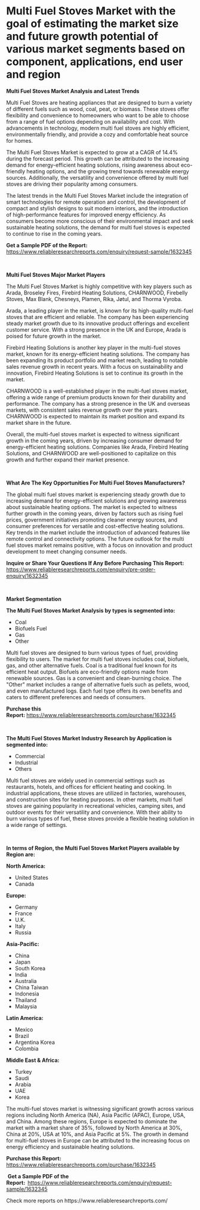 <p><h1>Multi Fuel Stoves Market with the goal of estimating the market size and future growth potential of various market segments based on component, applications, end user and region</h1></p><p><strong>Multi Fuel Stoves Market Analysis and Latest Trends</strong></p>
<p><p>Multi Fuel Stoves are heating appliances that are designed to burn a variety of different fuels such as wood, coal, peat, or biomass. These stoves offer flexibility and convenience to homeowners who want to be able to choose from a range of fuel options depending on availability and cost. With advancements in technology, modern multi fuel stoves are highly efficient, environmentally friendly, and provide a cozy and comfortable heat source for homes.</p><p>The Multi Fuel Stoves Market is expected to grow at a CAGR of 14.4% during the forecast period. This growth can be attributed to the increasing demand for energy-efficient heating solutions, rising awareness about eco-friendly heating options, and the growing trend towards renewable energy sources. Additionally, the versatility and convenience offered by multi fuel stoves are driving their popularity among consumers.</p><p>The latest trends in the Multi Fuel Stoves Market include the integration of smart technologies for remote operation and control, the development of compact and stylish designs to suit modern interiors, and the introduction of high-performance features for improved energy efficiency. As consumers become more conscious of their environmental impact and seek sustainable heating solutions, the demand for multi fuel stoves is expected to continue to rise in the coming years.</p></p>
<p><strong>Get a Sample PDF of the Report:&nbsp;</strong> <a href="https://www.reliableresearchreports.com/enquiry/request-sample/1632345">https://www.reliableresearchreports.com/enquiry/request-sample/1632345</a></p>
<p>&nbsp;</p>
<p><strong>Multi Fuel Stoves Major Market Players</strong></p>
<p><p>The Multi Fuel Stoves Market is highly competitive with key players such as Arada, Broseley Fires, Firebird Heating Solutions, CHARNWOOD, Firebelly Stoves, Max Blank, Chesneys, Plamen, Rika, Jøtul, and Thorma Vyroba.</p><p>Arada, a leading player in the market, is known for its high-quality multi-fuel stoves that are efficient and reliable. The company has been experiencing steady market growth due to its innovative product offerings and excellent customer service. With a strong presence in the UK and Europe, Arada is poised for future growth in the market.</p><p>Firebird Heating Solutions is another key player in the multi-fuel stoves market, known for its energy-efficient heating solutions. The company has been expanding its product portfolio and market reach, leading to notable sales revenue growth in recent years. With a focus on sustainability and innovation, Firebird Heating Solutions is set to continue its growth in the market.</p><p>CHARNWOOD is a well-established player in the multi-fuel stoves market, offering a wide range of premium products known for their durability and performance. The company has a strong presence in the UK and overseas markets, with consistent sales revenue growth over the years. CHARNWOOD is expected to maintain its market position and expand its market share in the future.</p><p>Overall, the multi-fuel stoves market is expected to witness significant growth in the coming years, driven by increasing consumer demand for energy-efficient heating solutions. Companies like Arada, Firebird Heating Solutions, and CHARNWOOD are well-positioned to capitalize on this growth and further expand their market presence.</p></p>
<p>&nbsp;</p>
<p><strong>What Are The Key Opportunities For Multi Fuel Stoves Manufacturers?</strong></p>
<p><p>The global multi fuel stoves market is experiencing steady growth due to increasing demand for energy-efficient solutions and growing awareness about sustainable heating options. The market is expected to witness further growth in the coming years, driven by factors such as rising fuel prices, government initiatives promoting cleaner energy sources, and consumer preferences for versatile and cost-effective heating solutions. Key trends in the market include the introduction of advanced features like remote control and connectivity options. The future outlook for the multi fuel stoves market remains positive, with a focus on innovation and product development to meet changing consumer needs.</p></p>
<p><strong>Inquire or Share Your Questions If Any Before Purchasing This Report:</strong> <a href="https://www.reliableresearchreports.com/enquiry/pre-order-enquiry/1632345">https://www.reliableresearchreports.com/enquiry/pre-order-enquiry/1632345</a></p>
<p>&nbsp;</p>
<p><strong>Market Segmentation</strong></p>
<p><strong>The Multi Fuel Stoves Market Analysis by types is segmented into:</strong></p>
<p><ul><li>Coal</li><li>Biofuels Fuel</li><li>Gas</li><li>Other</li></ul></p>
<p><p>Multi fuel stoves are designed to burn various types of fuel, providing flexibility to users. The market for multi fuel stoves includes coal, biofuels, gas, and other alternative fuels. Coal is a traditional fuel known for its efficient heat output. Biofuels are eco-friendly options made from renewable sources. Gas is a convenient and clean-burning choice. The "Other" market includes a range of alternative fuels such as pellets, wood, and even manufactured logs. Each fuel type offers its own benefits and caters to different preferences and needs of consumers.</p></p>
<p><strong>Purchase this Report:&nbsp;</strong><a href="https://www.reliableresearchreports.com/purchase/1632345">https://www.reliableresearchreports.com/purchase/1632345</a></p>
<p>&nbsp;</p>
<p><strong>The Multi Fuel Stoves Market Industry Research by Application is segmented into:</strong></p>
<p><ul><li>Commercial</li><li>Industrial</li><li>Others</li></ul></p>
<p><p>Multi fuel stoves are widely used in commercial settings such as restaurants, hotels, and offices for efficient heating and cooking. In industrial applications, these stoves are utilized in factories, warehouses, and construction sites for heating purposes. In other markets, multi fuel stoves are gaining popularity in recreational vehicles, camping sites, and outdoor events for their versatility and convenience. With their ability to burn various types of fuel, these stoves provide a flexible heating solution in a wide range of settings.</p></p>
<p>&nbsp;</p>
<p><strong>In terms of Region, the Multi Fuel Stoves Market Players available by Region are:</strong></p>
<p>
    <p> <strong> North America: </strong>
        <ul>
            <li>United States</li>
            <li>Canada</li>
        </ul>
        </p> 
    <p> <strong> Europe: </strong>
        <ul>
            <li>Germany</li>
            <li>France</li>
            <li>U.K.</li>
            <li>Italy</li>
            <li>Russia</li>
        </ul>
        </p> 
    <p> <strong> Asia-Pacific: </strong>
        <ul>
            <li>China</li>
            <li>Japan</li>
            <li>South Korea</li>
            <li>India</li>
            <li>Australia</li>
            <li>China Taiwan</li>
            <li>Indonesia</li>
            <li>Thailand</li>
            <li>Malaysia</li>
        </ul>
        </p> 
    <p> <strong> Latin America: </strong>
        <ul>
            <li>Mexico</li>
            <li>Brazil</li>
            <li>Argentina Korea</li>
            <li>Colombia</li>
        </ul>
        </p> 
    <p> <strong> Middle East & Africa: </strong>
        <ul>
            <li>Turkey</li>
            <li>Saudi</li>
            <li>Arabia</li>
            <li>UAE</li>
            <li>Korea</li>
        </ul>
    </p>
    </p>
<p><p>The multi-fuel stoves market is witnessing significant growth across various regions including North America (NA), Asia Pacific (APAC), Europe, USA, and China. Among these regions, Europe is expected to dominate the market with a market share of 35%, followed by North America at 30%, China at 20%, USA at 10%, and Asia Pacific at 5%. The growth in demand for multi-fuel stoves in Europe can be attributed to the increasing focus on energy efficiency and sustainable heating solutions.</p></p>
<p><strong>Purchase this Report: </strong><a href="https://www.reliableresearchreports.com/purchase/1632345">https://www.reliableresearchreports.com/purchase/1632345</a></p>
<p>&nbsp;<strong>Get a Sample PDF of the Report:&nbsp;&nbsp;</strong><a href="https://www.reliableresearchreports.com/enquiry/request-sample/1632345">https://www.reliableresearchreports.com/enquiry/request-sample/1632345</a></p>
<p><strong></strong></p>
<p>Check more reports on https://www.reliableresearchreports.com/</p>